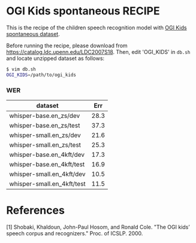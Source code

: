 # OGI Kids spontaneous RECIPE

This is the recipe of the children speech recognition model with [OGI Kids spontaneous dataset](https://catalog.ldc.upenn.edu/LDC2007S18).

Before running the recipe, please download from https://catalog.ldc.upenn.edu/LDC2007S18.
Then, edit 'OGI_KIDS' in `db.sh` and locate unzipped dataset as follows:

```bash
$ vim db.sh
OGI_KIDS=/path/to/ogi_kids 

```
### WER

|dataset|Err|
|---|---|
|whisper-base.en_zs/dev|28.3|
|whisper-base.en_zs/test|37.3|
|whisper-small.en_zs/dev|21.6|
|whisper-small.en_zs/test|25.3|
|whisper-base.en_4kft/dev|17.3|
|whisper-base.en_4kft/test|16.9|
|whisper-small.en_4kft/dev|10.5|
|whisper-small.en_4kft/test|11.5|


# References
[1] Shobaki, Khaldoun, John-Paul Hosom, and Ronald Cole. "The OGI kids’ speech corpus and recognizers." Proc. of ICSLP. 2000.